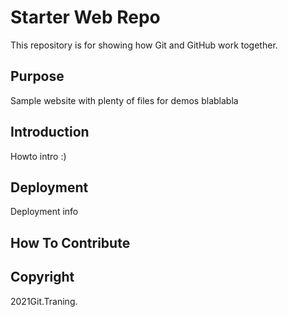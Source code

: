 # Starter Web Repo

This repository is for showing how Git and GitHub work together.

## Purpose

Sample website with plenty of files for demos blablabla

## Introduction

Howto intro :)

## Deployment

Deployment info

## How To Contribute

## Copyright

2021Git.Traning.
